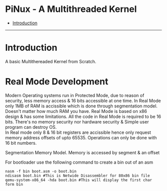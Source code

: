 PiNux - A Multithreaded Kernel
==============================

 
- [Introduction](#introduction)

---------------------------------

# Introduction

A basic Multithereaded Kernel from Scratch.

# Real Mode Development

Modern Operating systems run in Protected Mode, due to reason of security,
less memory access & 16 bits accessible at one time.
In Real Mode only 1MB of RAM is accissible which is done through segmentation
model. Doesn't matter how much RAM you have.
Real Mode is based on x86 design & has some limitations. All the code in 
Real Mode is required to be 16 bits.
There's no memory security nor hardware security & Simple user program can
destroy OS. \
In Real mode only 8 & 16 bit registers are accissible hence only request 
memory address offsets of upto 65535.
Operations can only be done with 16 bit numbers.

Segmentation Memory Model.
Memory is accessed by segment & an offset

For bootloader use the following command to create a bin out of an asm

`nasm -f bin boot.asm -o boot.bin` \
`ndisasm boot.bin #This is Netwide Disassembler for 80x86 bin file` \
`qemu-system-x86_64 -hda boot.bin #This will display the first char form bin`
